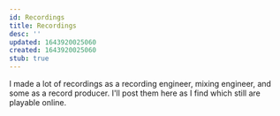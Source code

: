 ```yaml
---
id: Recordings
title: Recordings
desc: ''
updated: 1643920025060
created: 1643920025060
stub: true
---
```


I made a lot of recordings as a recording engineer, mixing engineer, and some as a record producer. I'll post them here as I find which still are playable online.